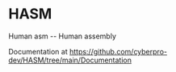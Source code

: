 # HASM
Human asm -- Human assembly 

Documentation at https://github.com/cyberpro-dev/HASM/tree/main/Documentation
